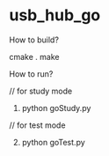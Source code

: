 # usb_hub_go

How to build?

cmake .
make



How to run?

// for study mode

1. python goStudy.py

// for test mode

2. python goTest.py
